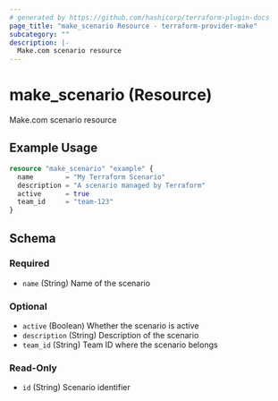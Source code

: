 ```yaml
---
# generated by https://github.com/hashicorp/terraform-plugin-docs
page_title: "make_scenario Resource - terraform-provider-make"
subcategory: ""
description: |-
  Make.com scenario resource
---
```


# make_scenario (Resource)

Make.com scenario resource

## Example Usage

```terraform
resource "make_scenario" "example" {
  name        = "My Terraform Scenario"
  description = "A scenario managed by Terraform"
  active      = true
  team_id     = "team-123"
}
```

<!-- schema generated by tfplugindocs -->
## Schema

### Required

- `name` (String) Name of the scenario

### Optional

- `active` (Boolean) Whether the scenario is active
- `description` (String) Description of the scenario
- `team_id` (String) Team ID where the scenario belongs

### Read-Only

- `id` (String) Scenario identifier
